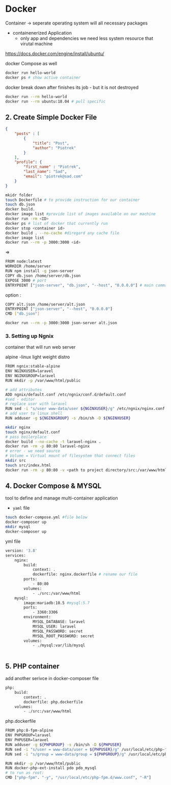 # Docker

Container -> seperate operating system will all necessary packages 

- containenerized Application 
  - only app and dependencies we need less system resource that virutal machine

https://docs.docker.com/engine/install/ubuntu/

docker Compose as well

```bash
docker run hello-world 
docker ps # show active container 
```

docker break down after finishes its job - but it is not destroyed 

```bash
docker run --rm hello-world
docker run --rm ubuntu:18.04 # pull specific 
```

## 2. Create Simple Docker File 



```json
{
    "posts" : [
        {
            "title": "Post",
            "author": "Piotrek"
        }
    ],
    "profile": {
        "first_name" : "Piotrek",
        "last_name": "Sad",
        "email": "piotrek@sad.com"
    }
}
```



```bash
mkidr folder
touch Dockerfile # to provide instruction for our container 
touch db.json 
docker build.
docker image list #provide list of images available on our machine
docker run -rm <ID>
docker ps # list of docker that currently run 
docker stop <container id>
docker build . --no-cache #diregard any cache file 
docker image list
docker run --rm -p 3000:3000 <id>
```

 

=> 

```bash
FROM node:latest
WORKDIR /home/server
RUN npm install -g json-server
COPY db.json /home/server/db.json
EXPOSE 3000 # port 
ENTRYPOINT ["json-server", "db.json", "--host", "0.0.0.0"] # main command  "0.0.0.0" - port bridge docker and machine
```

option :

```bash
COPY alt.json /home/server/alt.json
ENTRYPOINT ["json-server", "--host", "0.0.0.0"]
CMD ["db.json"]
```

```bash
docker run --rm -p 3000:3000 json-server alt.json
```

### 3. Setting up Ngnix

container that will run web server 

alpine -linux light weight distro

```bash
FROM ngnix:stable-alpine
ENV NGINXUSER=laravel
ENV NGINXGROUP=laravel
RUN mkdir -p /var/www/html/public

# add attributes
ADD ngnix/default.conf /etc/ngnix/conf.d/default.conf
#sed - editor
# replace user with laravel
RUN sed -i "s/user www-data/user ${NGINXUSER}/g" /etc/ngnix/nginx.conf
# add user to linux shell
RUN adduser -g ${NGINXGROUP} -s /bin/sh -D ${NGINXUSER}
```

```bash
mkdir nginx
touch nginx/default.conf
# pass boilerplace
docker build --no-cache -t laravel-nginx . 
docker run -rm -p 80:80 laravel-nginx
# error - we need source 
# Volume = Virtual mount of filesystem that connect files 
mkdir src
touch src/index.html
docker run -rm -p 80:80 -v <path to project directory/src:/var/www/html/public> laravel-nginx
```

## 4. Docker Compose & MYSQL

tool to define and manage multi-container application 

- `yaml` file 

```bash
touch docker-compose.yml #file below
docker-composer up
mkdir mysql
docker-composer up
```

yml file 

```bash
version: '3.8'
services: 
	nginx:
		build:
			context: .
			dockerfile: nginx.dockerfile # rename our file
		ports:
        	- 80:80
        volumes:
        	- ./src:/var/www/html
	mysql:
		image:mariadb:10.5 #mysql:5.7
		ports:
			- 3360:3306
		environment:
        	MYSQL_DATABASE: laravel
        	MYSQL_USER: laravel
        	MYSQL_PASSWORD: secret
        	MYSQL_ROOT_PASSWORD: secret
        volumes:
        	- ./mysql:var/lib/mysql
        	
```

## 5. PHP container

add another serivce in docker-composer file 

```bash
php: 
	build:
		context: .
		dockerfile: php.dockerfile
	volumes:
		- ./src:/var/www/html
```

php.dockerfile

```bash
FROM php:8-fpm-alpine 
ENV PHPGROUP=laravel
ENV PHPUSER=laravel
RUN adduser -g ${PHPGROUP} -s /bin/sh -D ${PHPUSER}
RUN sed -i "s/user = www-data/user = ${PHPUSER}/g" /usr/local/etc/php-fpm.d/www.conf
RUN sed -i "s/group = www-data/group = ${PHPGROUP}/g" /usr/local/etc/php-fpm.d/www.conf

RUN mkdir -p /var/www/html/public
RUN docker-php-ext-install pdo pdo_mysql
# to run as root: 
CMD ["php-fpm". "-y", "/usr/local/etc/php-fpm.d/www.conf", "-R"] 
```

